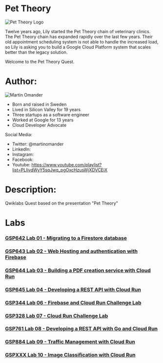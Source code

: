 # Pet Theory

![Pet Theory Logo](https://github.com/rosera/pettheory/blob/master/images/pet_theory_logo.png "Pet Theory")

Twelve years ago, Lily started the Pet Theory chain of veterinary clinics. The Pet Theory chain has expanded rapidly over the last few years. Their old appointment scheduling system is not able to handle the increased load, so Lily is asking you to build a Google Cloud Platform system that scales better than the legacy solution.

Welcome to the Pet Theory Quest.

# Author: 

![Martin Omander](https://github.com/rosera/pettheory/blob/master/images/mo_photo.png "Martin Omander")

* Born and raised in Sweden
* Lived in Silicon Valley for 19 years
* Three startups as a software engineer
* Worked at Google for 13 years
* Cloud Developer Advocate 

Social Media: 

* Twitter: @martinomander
* LinkedIn:
* Instagram:
* Facebook:
* Youtube: https://www.youtube.com/playlist?list=PLIivdWyY5sqJwq_pgOxcHzusWjXDVCEiX

# Description: 
Qwiklabs Quest based on the presentation "Pet Theory"

# Labs

### [GSP642 Lab 01 - Migrating to a Firestore database](https://github.com/rosera/pettheory/tree/master/lab01) 
### [GSP643 Lab 02 - Web Hosting and authentication with Firebase](https://github.com/rosera/pettheory/tree/master/lab02)
### [GSP644 Lab 03 - Building a PDF creation service with Cloud Run](https://github.com/rosera/pettheory/tree/master/lab03) 
### [GSP645 Lab 04 - Developing a REST API with Cloud Run](https://github.com/rosera/pettheory/tree/master/lab04)
### [GSP344 Lab 06 - Firebase and Cloud Run Challenge Lab](https://github.com/rosera/pettheory/tree/master/lab06)
### [GSP328 Lab 07 - Cloud Run Challenge Lab](https://github.com/rosera/pettheory/tree/master/lab07)
### [GSP761 Lab 08 - Developing a REST API with Go and Cloud Run](https://github.com/rosera/pettheory/tree/master/lab08)
### [GSP884 Lab 09 - Traffic Management with Cloud Run](https://github.com/rosera/pettheory/tree/master/lab09)
### [GSPXXX Lab 10 - Image Classification with Cloud Run](https://github.com/rosera/pettheory/tree/master/lab10)



